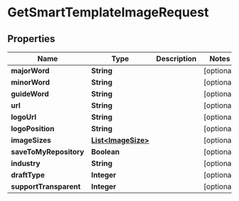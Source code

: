 

# GetSmartTemplateImageRequest


## Properties

Name | Type | Description | Notes
------------ | ------------- | ------------- | -------------
**majorWord** | **String** |  |  [optional]
**minorWord** | **String** |  |  [optional]
**guideWord** | **String** |  |  [optional]
**url** | **String** |  |  [optional]
**logoUrl** | **String** |  |  [optional]
**logoPosition** | **String** |  |  [optional]
**imageSizes** | [**List&lt;ImageSize&gt;**](ImageSize.md) |  |  [optional]
**saveToMyRepository** | **Boolean** |  |  [optional]
**industry** | **String** |  |  [optional]
**draftType** | **Integer** |  |  [optional]
**supportTransparent** | **Integer** |  |  [optional]



